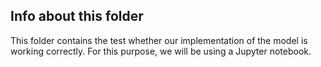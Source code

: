 ## Info about this folder

This folder contains the test whether our implementation of the model is working correctly. 
For this purpose, we will be using a Jupyter notebook. 
